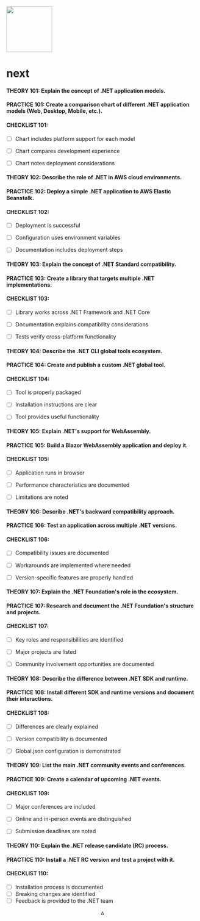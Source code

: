 <img src="https://r2cdn.perplexity.ai/pplx-full-logo-primary-dark%402x.png" class="logo" width="120"/>

# next

#### THEORY 101: Explain the concept of .NET application models.

#### PRACTICE 101: Create a comparison chart of different .NET application models (Web, Desktop, Mobile, etc.).

#### CHECKLIST 101:

- [ ] Chart includes platform support for each model
- [ ] Chart compares development experience
- [ ] Chart notes deployment considerations


#### THEORY 102: Describe the role of .NET in AWS cloud environments.

#### PRACTICE 102: Deploy a simple .NET application to AWS Elastic Beanstalk.

#### CHECKLIST 102:

- [ ] Deployment is successful
- [ ] Configuration uses environment variables
- [ ] Documentation includes deployment steps


#### THEORY 103: Explain the concept of .NET Standard compatibility.

#### PRACTICE 103: Create a library that targets multiple .NET implementations.

#### CHECKLIST 103:

- [ ] Library works across .NET Framework and .NET Core
- [ ] Documentation explains compatibility considerations
- [ ] Tests verify cross-platform functionality


#### THEORY 104: Describe the .NET CLI global tools ecosystem.

#### PRACTICE 104: Create and publish a custom .NET global tool.

#### CHECKLIST 104:

- [ ] Tool is properly packaged
- [ ] Installation instructions are clear
- [ ] Tool provides useful functionality


#### THEORY 105: Explain .NET's support for WebAssembly.

#### PRACTICE 105: Build a Blazor WebAssembly application and deploy it.

#### CHECKLIST 105:

- [ ] Application runs in browser
- [ ] Performance characteristics are documented
- [ ] Limitations are noted


#### THEORY 106: Describe .NET's backward compatibility approach.

#### PRACTICE 106: Test an application across multiple .NET versions.

#### CHECKLIST 106:

- [ ] Compatibility issues are documented
- [ ] Workarounds are implemented where needed
- [ ] Version-specific features are properly handled


#### THEORY 107: Explain the .NET Foundation's role in the ecosystem.

#### PRACTICE 107: Research and document the .NET Foundation's structure and projects.

#### CHECKLIST 107:

- [ ] Key roles and responsibilities are identified
- [ ] Major projects are listed
- [ ] Community involvement opportunities are documented


#### THEORY 108: Describe the difference between .NET SDK and runtime.

#### PRACTICE 108: Install different SDK and runtime versions and document their interactions.

#### CHECKLIST 108:

- [ ] Differences are clearly explained
- [ ] Version compatibility is documented
- [ ] Global.json configuration is demonstrated


#### THEORY 109: List the main .NET community events and conferences.

#### PRACTICE 109: Create a calendar of upcoming .NET events.

#### CHECKLIST 109:

- [ ] Major conferences are included
- [ ] Online and in-person events are distinguished
- [ ] Submission deadlines are noted


#### THEORY 110: Explain the .NET release candidate (RC) process.

#### PRACTICE 110: Install a .NET RC version and test a project with it.

#### CHECKLIST 110:

- [ ] Installation process is documented
- [ ] Breaking changes are identified
- [ ] Feedback is provided to the .NET team

<div style="text-align: center">⁂</div>

[^1]: paste.txt

[^2]: https://dotnet.microsoft.com/en-us/learn/dotnet/what-is-dotnet

[^3]: https://multishoring.com/blog/net-core-vs-net-framework/

[^4]: https://www.bytehide.com/blog/10-differences-between-net-core-and-net-framework

[^5]: https://www.includehelp.com/dot-net/roles-of-clr-common-language-runtime-in-dot-net-framework.aspx

[^6]: https://en.wikipedia.org/wiki/Common_Intermediate_Language

[^7]: https://assist-software.net/blog/managed-and-unmanaged-code-how-are-they-different-development-and-testing

[^8]: https://www.softacom.com/wiki/why-net-standard-matters-for-modern-development/

[^9]: https://www.nuget.org

[^10]: https://lightbulb.mainhub.pt/a-comprehensive-guide-to-creating-and-using-nuget-packages-in-net-add561a08550

[^11]: https://learn.microsoft.com/en-us/dotnet/core/porting/

[^12]: https://learn.microsoft.com/en-us/dotnet/core/introduction

[^13]: https://dotnet.microsoft.com/en-us/learn/dotnet/what-is-dotnet-framework

[^14]: https://dev.to/jarrydpatel/dotnet-basics-what-is-the-common-intermediate-language-586a

[^15]: https://positiwise.com/blog/understanding-nuget-packages

[^16]: https://www.codemag.com/Article/080093/CHAPTER-1---Introducing-the-.NET-Platform

[^17]: https://learn.microsoft.com/en-us/dotnet/standard/managed-code

[^18]: https://www.milanjovanovic.tech/blog/central-package-management-in-net-simplify-nuget-dependencies

[^19]: https://aws.amazon.com/what-is/net/

[^20]: https://www.techtarget.com/whatis/definition/NET-Framework

[^21]: https://dev.to/jarrydpatel/dotnet-basics-what-is-the-common-intermediate-language-586a

[^22]: https://learn.microsoft.com/en-us/dotnet/core/tools/dotnet-workload-sets

[^23]: https://www.softacom.com/wiki/why-net-standard-matters-for-modern-development/

[^24]: https://assist-software.net/blog/managed-and-unmanaged-code-how-are-they-different-development-and-testing

[^25]: https://www.codecademy.com/article/what-is-net

[^26]: https://learn.microsoft.com/en-us/dotnet/core/introduction

[^27]: https://www.netguru.com/blog/net-core-vs-net-framework

[^28]: https://www.mindstick.com/forum/158567/explain-the-common-language-runtime-clr-and-its-role-in-dot-net-applications

[^29]: https://www.dotnetustad.com/dotnetframework-interview/intermediate-language-or-msil

[^30]: https://learn.microsoft.com/en-us/dotnet/core/tools/dotnet-workload-install

[^31]: https://www.scholarhat.com/tutorial/net/what-is-net-standard-or-dot-net-standard-library

[^32]: https://dotnettutorials.net/lesson/managed-and-unmanaged-code/

[^33]: https://positiwise.com/blog/understanding-nuget-packages

[^34]: https://learn.microsoft.com/en-us/aspnet/core/mvc/controllers/application-model?view=aspnetcore-9.0

[^35]: https://www.telerik.com/blogs/the-era-of-portable-net

[^36]: https://www.clariontech.com/blog/the-.net-revolution-an-overview-of-the-.net-framework-versions

[^37]: https://metanit.com/sharp/msil/1.1.php

[^38]: https://learn.microsoft.com/en-us/dotnet/framework/tools/ilasm-exe-il-assembler

[^39]: https://www.rodyvansambeek.com/blog/net-standard-or-not-in-2023

[^40]: https://en.wikipedia.org/wiki/NuGet

[^41]: https://www.indeed.com/career-advice/career-development/what-is-net

[^42]: https://www.reddit.com/r/csharp/comments/qotby6/portable_net_application/

[^43]: https://www.spiceworks.com/tech/tech-general/articles/what-is-net-framework/

[^44]: https://www.youtube.com/watch?v=LyW3GWoyYdk

[^45]: https://www.ozzie.eu/post/why-use-only-dotnet-lts-versions/

[^46]: https://alekseev74.ru/lessons/show/visual-studio/nuget-manager-first-look

[^47]: https://learn.microsoft.com/en-us/nuget/what-is-nuget

[^48]: https://learn.microsoft.com/en-us/dotnet/core/porting/

[^49]: https://dev.to/lovelacecoding/getting-started-in-the-net-open-source-community-a-beginners-guide-dp

[^50]: https://dotnetfoundation.org/projects/current-projects

[^51]: https://github.com/dotnet/core/blob/main/release-policies.md

[^52]: https://www.michael-whelan.net/porting-dotnet-framework-library-to-dotnet-core/

[^53]: https://dotnet.microsoft.com/en-us/learn/dotnet/what-is-dotnet

[^54]: https://www.tatvasoft.com/outsourcing/2023/02/features-of-net.html

[^55]: https://kanini.com/blog/net-framework-versions/

[^56]: https://github.com/dotnet-foundation/projects

[^57]: https://support.esri.com/en-us/knowledge-base/arcgis-pro-and-net-life-cycle-overlap-and-release-caden-000034148

[^58]: https://learn.microsoft.com/en-us/shows/on-dotnet/porting-desktop-apps-to-net-core

[^59]: https://uk.wikipedia.org/wiki/Common_Intermediate_Language

[^60]: https://stackoverflow.com/questions/2223752/is-an-in-depth-knowledge-of-il-important-for-net-development

[^61]: https://learn.microsoft.com/en-us/nuget/consume-packages/install-use-packages-visual-studio

[^62]: https://code.visualstudio.com/docs/csharp/package-management

[^63]: https://deviq.com/terms/kinds-of-models/

[^64]: https://docs.aws.amazon.com/portingassistant/latest/userguide/what-is-porting-assistant.html

[^65]: https://learn.microsoft.com/en-us/dotnet/standard/analyzers/portability-analyzer

[^66]: https://github.com/dotnet/runtime/blob/main/docs/design/coreclr/botr/guide-for-porting.md

[^67]: https://groovetechnology.com/blog/technologies/in-depth-guide-to-understanding-the-net-runtime/

